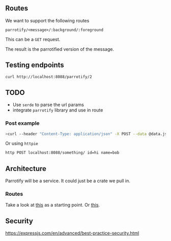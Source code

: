 ## Routes

We want to support the following routes

```
parrotify/<message>/:background/:foreground
```

This can be a `GET` request.

The result is the parrotified version of the message.

## Testing endpoints

```bash
curl http://localhost:8088/parrotify/2
```

## TODO

- Use `serde` to parse the url params
- integrate `parrotify` library and use in route

### Post example
```bash
>curl --header "Content-Type: application/json" -X POST --data @data.json  http://localhost:8088/something/
```

Or using `httpie`

```bash
http POST localhost:8088/something/ id=hi name=bob
```

## Architecture

Parrotify will be a service. It could just be a crate we pull in.

### Routes
Take a look at [this](https://github.com/expressjs/express/tree/master/examples/mvc)
as a starting point.
Or [this](https://dev.to/werner/practical-rust-web-development-api-rest-29g1).


## Security

https://expressjs.com/en/advanced/best-practice-security.html

